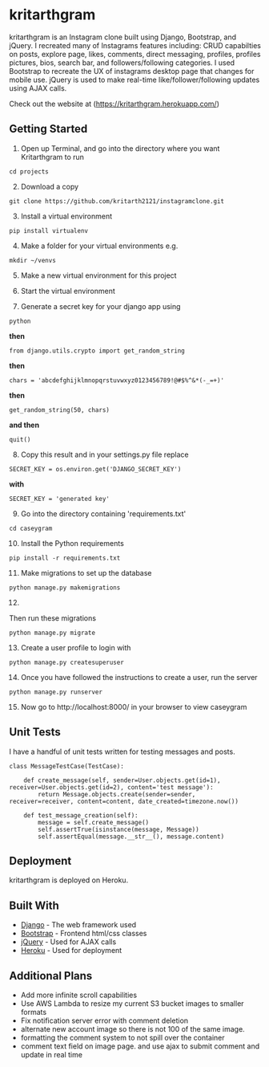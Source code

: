 # kritarthgram
kritarthgram is an Instagram clone built using Django, Bootstrap, and jQuery. I recreated many of Instagrams features including: CRUD capabilties on posts, explore page, likes, comments, direct messaging, profiles, profiles pictures, bios, search bar, and followers/following categories. I used Bootstrap to recreate the UX of instagrams desktop page that changes for mobile use. jQuery is used to make real-time like/follower/following updates using AJAX calls. 

Check out the website at (https://kritarthgram.herokuapp.com/)
## Getting Started

1. Open up Terminal, and go into the directory where you want Kritarthgram to run

```
cd projects
```
2. Download a copy
```
git clone https://github.com/kritarth2121/instagramclone.git
```
3. Install a virtual environment
```
pip install virtualenv
```
4. Make a folder for your virtual environments e.g.
```
mkdir ~/venvs
```

5. Make a new virtual environment for this project


6. Start the virtual environment


7. Generate a secret key for your django app using
```
python
```
  **then**
```
from django.utils.crypto import get_random_string
```
  **then**
```
chars = 'abcdefghijklmnopqrstuvwxyz0123456789!@#$%^&*(-_=+)'
```
  **then**
```
get_random_string(50, chars)
```
  **and then**
```
quit()
```

8. Copy this result and in your settings.py file replace
```
SECRET_KEY = os.environ.get('DJANGO_SECRET_KEY')
```
  **with**
```
SECRET_KEY = 'generated key'
```

9. Go into the directory containing 'requirements.txt'
```
cd caseygram
```

10. Install the Python requirements
```
pip install -r requirements.txt
```

11. Make migrations to set up the database
```
python manage.py makemigrations
```

12. 
Then run these migrations
```
python manage.py migrate
```

13. Create a user profile to login with
```
python manage.py createsuperuser
```

14. Once you have followed the instructions to create a user, run the server
```
python manage.py runserver
```

15. Now go to http://localhost:8000/ in your browser to view caseygram



## Unit Tests

I have a handful of unit tests written for testing messages and posts.
```
class MessageTestCase(TestCase):

    def create_message(self, sender=User.objects.get(id=1), receiver=User.objects.get(id=2), content='test message'):
        return Message.objects.create(sender=sender, receiver=receiver, content=content, date_created=timezone.now())
    
    def test_message_creation(self):
        message = self.create_message()
        self.assertTrue(isinstance(message, Message))
        self.assertEqual(message.__str__(), message.content)
```

## Deployment

kritarthgram is deployed on Heroku.

## Built With

* [Django](https://www.djangoproject.com/) - The web framework used
* [Bootstrap](https://getbootstrap.com/) - Frontend html/css classes
* [jQuery](https://jquery.com/) - Used for AJAX calls
* [Heroku](https://www.heroku.com/) - Used for deployment




## Additional Plans
* Add more infinite scroll capabilities
* Use AWS Lambda to resize my current S3 bucket images to smaller formats
* Fix notification server error with comment deletion
* alternate new account image so there is not 100 of the same image.
* formatting the comment system to not spill over the container
* comment text field on image page. and use ajax to submit comment and update in real time
